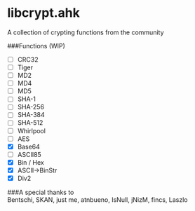 libcrypt.ahk
============

A collection of crypting functions from the community

###Functions (WIP)  
- [ ] CRC32
- [ ] Tiger
- [ ] MD2
- [ ] MD4
- [ ] MD5
- [ ] SHA-1
- [ ] SHA-256
- [ ] SHA-384
- [ ] SHA-512
- [ ] Whirlpool
- [ ] AES
- [x] Base64
- [ ] ASCII85
- [x] Bin / Hex
- [x] ASCII->BinStr
- [x] Div2

###A special thanks to  
Bentschi, SKAN, just me, atnbueno, IsNull, jNizM, fincs, Laszlo
